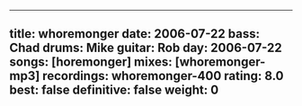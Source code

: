 
---
title: whoremonger
date: 2006-07-22
bass:	Chad
drums:	Mike
guitar:	Rob
day: 2006-07-22
songs: [horemonger]
mixes: [whoremonger-mp3]
recordings: whoremonger-400
rating: 8.0
best: false
definitive: false
weight: 0
---
